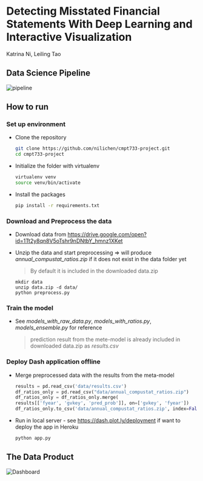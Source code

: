 # Detecting Misstated Financial Statements With Deep Learning and Interactive Visualization

Katrina Ni, Leiling Tao

## Data Science Pipeline
![pipeline](https://preview.ibb.co/dQUbp7/Screen_Shot_2018_04_16_at_12_54_36_PM.png)
## How to run
### Set up environment
- Clone the repository
	```bash
	git clone https://github.com/nilichen/cmpt733-project.git
	cd cmpt733-project
	```
- Initialize the folder with virtualenv
	```bash
	virtualenv venv
	source venv/bin/activate
	```
- Install the packages
	```bash
	pip install -r requirements.txt
	```

### Download and Preprocess the data
- Download data from https://drive.google.com/open?id=1Tt2y8qn8V5oTshr9nDNtbY_hmnz1XKet
- Unzip the data and start preprocessing => will produce *annual_compustat_ratios.zip* if it does not exist in the data folder yet
    > By default it is included in the downloaded data.zip

	```
	mkdir data
	unzip data.zip -d data/
	python preprocess.py
	```

### Train the model
- See *models_with_raw_data.py*, *models_with_ratios.py*, *models_ensemble.py* for reference
    > prediction result from the mete-model is already included in downloaded data.zip as *results.csv*

### Deploy Dash application offline
- Merge preprocessed data with the results from the meta-model
	```python
	results = pd.read_csv('data/results.csv')
	df_ratios_only = pd.read_csv("data/annual_compustat_ratios.zip")
	df_ratios_only = df_ratios_only.merge(
	results[['fyear', 'gvkey', 'pred_prob']], on=['gvkey', 'fyear'])
	df_ratios_only.to_csv('data/annual_compustat_ratios.zip', index=False)
	```
-  Run in local server - see https://dash.plot.ly/deployment if want to deploy the app in Heroku
	```bash
	python app.py
	```

## The Data Product
![Dashboard](http://g.recordit.co/yeegWMh18q.gif)
